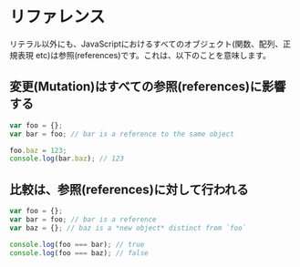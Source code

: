 # リファレンス

リテラル以外にも、JavaScriptにおけるすべてのオブジェクト\(関数、配列、正規表現 etc\)は参照\(references\)です。これは、以下のことを意味します。

## 変更\(Mutation\)はすべての参照\(references\)に影響する

```javascript
var foo = {};
var bar = foo; // bar is a reference to the same object

foo.baz = 123;
console.log(bar.baz); // 123
```

## 比較は、参照\(references\)に対して行われる

```javascript
var foo = {};
var bar = foo; // bar is a reference
var baz = {}; // baz is a *new object* distinct from `foo`

console.log(foo === bar); // true
console.log(foo === baz); // false
```

